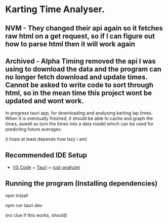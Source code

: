 # Karting Time Analyser.

## NVM - They changed their api again so it fetches raw html on a get request, so if I can figure out how to parse html then it will work again

## Archived - Alpha Timing removed the api I was using to download the data and the program can no longer fetch download and update times. Cannot be asked to write code to sort through html, so in the mean time this project wont be updated and wont work.

In progress tauri app, for downloading and analysing karting lap times. When it is eventually finished, it should be able to cache and graph the times, aswell as turn the times into a data model which can be used for predicting future averages.

(i hope at least depends how lazy i am)

## Recommended IDE Setup

- [VS Code](https://code.visualstudio.com/) + [Tauri](https://marketplace.visualstudio.com/items?itemName=tauri-apps.tauri-vscode) + [rust-analyzer](https://marketplace.visualstudio.com/items?itemName=rust-lang.rust-analyzer)

## Running the program (Installing dependencies)

npm install

npm run tauri dev

(no clue if this works, should)
